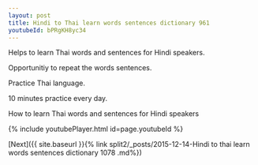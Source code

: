 ```yaml
---
layout: post
title: Hindi to Thai learn words sentences dictionary 961 
youtubeId: bPRgKH8yc34
---
```

 
 
Helps to learn Thai words and sentences for Hindi speakers.

Opportunitiy to repeat the words sentences. 

Practice Thai language. 
 
10 minutes practice every day. 
 
How to learn Thai words and sentences for Hindi speakers 
 
{% include youtubePlayer.html id=page.youtubeId %}
 
 
[Next]({{ site.baseurl }}{% link  split2/_posts/2015-12-14-Hindi to thai learn words sentences dictionary 1078 .md%})
 
